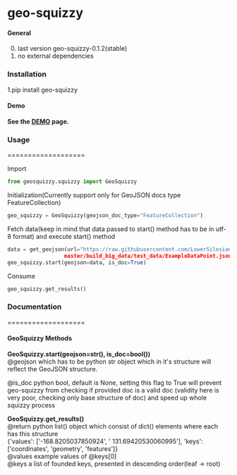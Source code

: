 # geo-squizzy

#### General  
0. last version geo-squizzy-0.1.2(stable)
1. no external dependencies

### Installation  
1.pip install geo-squizzy

#### Demo  
**See the <a href="http://geo.geschenk.ior88.megiteam.pl/">DEMO</a> page.**

### Usage
===================

Import
```python
from geosquizzy.squizzy import GeoSquizzy
```

Initialization(Currently support only for GeoJSON docs type FeatureCollection)
```python
geo_squizzy = GeoSquizzy(geojson_doc_type="FeatureCollection")
```

Fetch data(keep in mind that data passed to start() method has to be in utf-8 format) 
and execute start() method
```python
data = get_geojson(url="https://raw.githubusercontent.com/LowerSilesians/geo-squizzy/
                  master/build_big_data/test_data/ExampleDataPoint.json")
geo_squizzy.start(geojson=data, is_doc=True)
```

Consume
```python
geo_squizzy.get_results()
```

### Documentation
===================
#### GeoSquizzy Methods

**GeoSquizzy.start(geojson=str(), is_doc=bool())**  
@geojson which has to be python str object which in it's structure
will reflect the GeoJSON structure.  

@is_doc python bool, default is None, setting this flag to True will prevent geo-squizzy from checking
if provided doc is a valid doc (validity here is very poor, checking only base structure of doc) and speed up
whole squizzy process  

**GeoSquizzy.get_results()**  
@return python list() object which consist of dict() elements where each has this structure  
{'values': ['-168.8205037850924', ' 131.69420530060995'], 'keys': ['coordinates', 'geometry', 'features']}  
@values example values of @keys[0]  
@keys a list of founded keys, presented in descending order(leaf -> root)  
